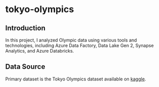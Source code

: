 # tokyo-olympics

## Introduction

In this project, I analyzed Olympic data using various tools and technologies, including Azure Data Factory, Data Lake Gen 2, Synapse Analytics, and Azure Databricks.

## Data Source

Primary dataset is the Tokyo Olympics dataset available on [kaggle](https://www.kaggle.com/datasets/arjunprasadsarkhel/2021-olympics-in-tokyo).

